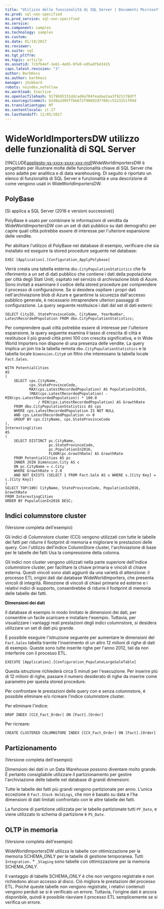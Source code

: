 ```yaml
---
title: "Utilizzo delle funzionalità di SQL Server | Documenti Microsoft"
ms.prod: sql-non-specified
ms.prod_service: sql-non-specified
ms.service: 
ms.component: samples
ms.technology: samples
ms.custom: 
ms.date: 01/19/2017
ms.reviewer: 
ms.suite: sql
ms.tgt_pltfrm: 
ms.topic: article
ms.assetid: 7cbfb4ef-1e61-4e65-9fe0-ed5adfb43415
caps.latest.revision: "3"
author: BarbKess
ms.author: barbkess
manager: jhubbard
robots: noindex,nofollow
ms.workload: Inactive
ms.openlocfilehash: 9179b95331ddcad4a704feadae2aa3f9211f8dff
ms.sourcegitcommit: b2d8a2d95ffbb6f2f98692d7760cc5523151f99d
ms.translationtype: MT
ms.contentlocale: it-IT
ms.lasthandoff: 12/05/2017
---
```

# <a name="wideworldimportersdw-use-of-sql-server-features-and-capabilities"></a>WideWorldImportersDW utilizzo delle funzionalità di SQL Server
[!INCLUDE[appliesto-ss-xxxx-xxxx-xxx-md](../../includes/appliesto-ss-xxxx-xxxx-xxx-md.md)]WideWorldImportersDW è progettato per illustrare molte delle funzionalità chiave di SQL Server che sono adatte per analitica e di data warehousing. Di seguito è riportato un elenco di funzionalità di SQL Server e funzionalità e una descrizione di come vengono usati in WideWorldImportersDW.

## <a name="polybase"></a>PolyBase

[Si applica a SQL Server (2016 e versioni successive)]

PolyBase è usato per combinare le informazioni di vendita da WideWorldImportersDW con un set di dati pubblico su dati demografici per capire quali città potrebbe essere di interesse per l'ulteriore espansione delle vendite.

Per abilitare l'utilizzo di PolyBase nel database di esempio, verificare che sia installato ed eseguire la stored procedure seguente nel database:

    EXEC [Application].[Configuration_ApplyPolybase]

Verrà creata una tabella esterna `dbo.CityPopulationStatistics` che fa riferimento a un set di dati pubblico che contiene i dati della popolazione per città degli Stati Uniti, ospitato nel servizio di archiviazione blob di Azure. Sono invitati a esaminare il codice della stored procedure per comprendere il processo di configurazione. Se si desidera ospitare i propri dati nell'archiviazione blob di Azure e garantirne la sicurezza dall'accesso pubblico generale, è necessario intraprendere ulteriori passaggi di configurazione. La query seguente restituisce i dati dal set di dati esterni:

    SELECT CityID, StateProvinceCode, CityName, YearNumber, LatestRecordedPopulation FROM dbo.CityPopulationStatistics;

Per comprendere quali città potrebbe essere di interesse per l'ulteriore espansione, la query seguente esamina il tasso di crescita di città e restituisce il più grandi città primi 100 con crescita significativa, e in Wide World Importers non dispone di una presenza delle vendite. La query implica un join tra la tabella remota `dbo.CityPopulationStatistics` e la tabella locale `Dimension.City`e un filtro che interessano la tabella locale `Fact.Sales`.

    WITH PotentialCities
    AS
    (
        SELECT cps.CityName,
               cps.StateProvinceCode,
               MAX(cps.LatestRecordedPopulation) AS PopulationIn2016,
               (MAX(cps.LatestRecordedPopulation) - MIN(cps.LatestRecordedPopulation)) * 100.0
                   / MIN(cps.LatestRecordedPopulation) AS GrowthRate
        FROM dbo.CityPopulationStatistics AS cps
        WHERE cps.LatestRecordedPopulation IS NOT NULL
        AND cps.LatestRecordedPopulation <> 0
        GROUP BY cps.CityName, cps.StateProvinceCode
    ),
    InterestingCities
    AS
    (
        SELECT DISTINCT pc.CityName,
                        pc.StateProvinceCode,
                        pc.PopulationIn2016,
                        FLOOR(pc.GrowthRate) AS GrowthRate
        FROM PotentialCities AS pc
        INNER JOIN Dimension.City AS c
        ON pc.CityName = c.City
        WHERE GrowthRate > 2.0
        AND NOT EXISTS (SELECT 1 FROM Fact.Sale AS s WHERE s.[City Key] = c.[City Key])
    )
    SELECT TOP(100) CityName, StateProvinceCode, PopulationIn2016, GrowthRate
    FROM InterestingCities
    ORDER BY PopulationIn2016 DESC;

## <a name="clustered-columnstore-indexes"></a>Indici columnstore cluster

(Versione completa dell'esempio)

Gli indici di Columnstore cluster (CCI) vengono utilizzati con tutte le tabelle dei fatti per ridurre il footprint di memoria e migliorare le prestazioni delle query. Con l'utilizzo dell'indice ColumnStore cluster, l'archiviazione di base per le tabelle dei fatti Usa la compressione della colonna.

Gli indici non cluster vengono utilizzati nella parte superiore dell'indice columnstore cluster, per facilitare la chiave primaria e vincoli di chiave esterna. Questi vincoli sono stati aggiunti da una varietà di attenzione: il processo ETL origini dati dal database WideWorldImporters, che presenta vincoli di integrità. Rimozione di vincoli di chiavi primarie ed esterne e i relativi indici di supporto, consentirebbe di ridurre il footprint di memoria delle tabelle dei fatti.

**Dimensioni dei dati**

Il database di esempio in modo limitato le dimensioni dei dati, per consentire un facile scaricare e installare l'esempio. Tuttavia, per visualizzare i vantaggi reali prestazioni degli indici columnstore, si desidera utilizzare un set di dati più grande.

È possibile eseguire l'istruzione seguente per aumentare le dimensioni del `Fact.Sales` tabella tramite l'inserimento di un altro 12 milioni di righe di dati di esempio. Queste sono tutte inserite righe per l'anno 2012, tali da non interferire con il processo ETL.

    EXECUTE [Application].[Configuration_PopulateLargeSaleTable]

Questa istruzione richiederà circa 5 minuti per l'esecuzione. Per inserire più di 12 milioni di righe, passare il numero desiderato di righe da inserire come parametro per questa stored procedure.

Per confrontare le prestazioni delle query con e senza columnstore, è possibile eliminare e/o ricreare l'indice columnstore cluster.

Per eliminare l'indice:

    DROP INDEX [CCX_Fact_Order] ON [Fact].[Order]

Per ricreare:

    CREATE CLUSTERED COLUMNSTORE INDEX [CCX_Fact_Order] ON [Fact].[Order]

## <a name="partitioning"></a>Partizionamento

(Versione completa dell'esempio)

Dimensioni dei dati in un Data Warehouse possono diventare molto grande. È pertanto consigliabile utilizzare il partizionamento per gestire l'archiviazione delle tabelle nel database di grandi dimensioni.

Tutte le tabelle dei fatti più grandi vengono partizionate per anno. L'unica eccezione è `Fact.Stock Holdings`, che non è basato su data e l'ha dimensioni di dati limitati confrontato con le altre tabelle dei fatti.

La funzione di partizione utilizzata per le tabelle partizionate tutti `PF_Date`, e viene utilizzato lo schema di partizione è `PS_Date`.

## <a name="in-memory-oltp"></a>OLTP in memoria

(Versione completa dell'esempio)

WideWorldImportersDW utilizza le tabelle con ottimizzazione per la memoria SCHEMA_ONLY per le tabelle di gestione temporanea. Tutti `Integration.` * `_Staging` sono tabelle con ottimizzazione per la memoria SCHEMA_ONLY.

Il vantaggio di tabelle SCHEMA_ONLY è che non vengono registrate e non richiedono alcun accesso al disco. Ciò migliora le prestazioni del processo ETL. Poiché queste tabelle non vengono registrate, i relativi contenuti vengono perduti se si è verificato un errore. Tuttavia, l'origine dati è ancora disponibile, quindi è possibile riavviare il processo ETL semplicemente se si verifica un errore.
